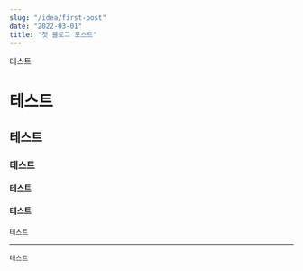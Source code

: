 ```yaml
---
slug: "/idea/first-post"
date: "2022-03-01"
title: "첫 블로그 포스트"
---
```

테스트
# 테스트
## 테스트
### 테스트
#### 테스트
#### 테스트
`테스트`
******
```
테스트
```


